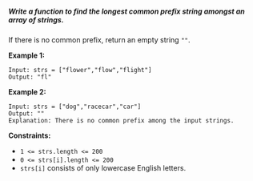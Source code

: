 ##### Write a function to find the longest common prefix string amongst an array of strings.

If there is no common prefix, return an empty string `""`.

**Example 1:**
```http
Input: strs = ["flower","flow","flight"]
Output: "fl"
```
**Example 2:**
```http
Input: strs = ["dog","racecar","car"]
Output: ""
Explanation: There is no common prefix among the input strings.
 ```
**Constraints:**

- `1 <= strs.length <= 200`
- `0 <= strs[i].length <= 200`
- `strs[i]` consists of only lowercase English letters.